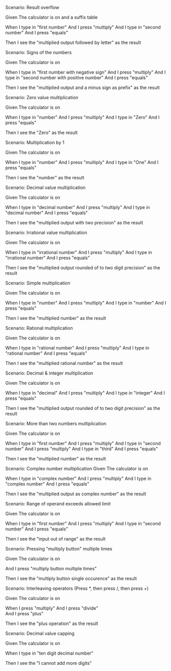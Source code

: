 Scenario: Result overflow

Given The calculator is on and a suffix table

When I type in "first number"
And I press "multiply"
And I type in "second number"
And I press "equals"

Then I see the "multiplied output followed by letter" as the result

Scenario: Signs of the numbers

Given The calculator is on

When I type in "first number with negative sign"
And I press "multiply"
And I type in "second number with positive number"
And I press "equals"

Then I see the "multiplied output and a minus sign as prefix" as the result

Scenario: Zero value multiplication

Given The calculator is on

When I type in "number"
And I press "multiply"
And I type in "Zero"
And I press "equals"

Then I see the "Zero" as the result

Scenario: Multiplication by 1

Given The calculator is on

When I type in "number"
And I press "multiply"
And I type in "One"
And I press "equals"

Then I see the "number" as the result

Scenario: Decimal value multiplication

Given The calculator is on

When I type in "decimal number"
And I press "multiply"
And I type in "decimal number"
And I press "equals"

Then I see the "multiplied output with two precision" as the result

Scenario: Irrational value multiplication

Given The calculator is on

When I type in "irrational number"
And I press "multiply"
And I type in "irrational number"
And I press "equals"

Then I see the "multiplied output rounded of to two digit precision" as the result

Scenario: Simple multiplication

Given The calculator is on

When I type in "number"
And I press "multiply"
And I type in "number" 
And I press "equals"

Then I see the "multiplied number" as the result

Scenario: Rational multiplication

Given The calculator is on

When I type in "rational number" 
And I press "multiply" 
And I type in "rational number" 
And I press "equals"

Then I see the "multiplied rational number" as the result

Scenario: Decimal & integer multiplication

Given The calculator is on

When I type in "decimal" 
And I press "multiply" 
And I type in "integer" 
And I press "equals"

Then I see the "multiplied output rounded of to two digit precision" as the result

Scenario: More than two numbers multiplication

Given The calculator is on

When I type in "first number" 
And I press "multiply" 
And I type in "second number" 
And I press "multiply" 
And I type in "third" 
And I press "equals"

Then I see the "multiplied number" as the result

Scenario: Complex number multiplication
Given The calculator is on

When I type in "complex number" 
And I press "multiply" 
And I type in "complex number" 
And I press "equals"

Then I see the "multiplied output as complex number" as the result

Scenario: Range of operand exceeds allowed limit

Given The calculator is on

When I type in "first number" 
And I press "multiply" 
And I type in "second number" 
And I press "equals"

Then I see the "input out of range" as the result

Scenario: Pressing "multiply button" multiple times

Given The calculator is on
 
And I press "multiply button multiple times" 

Then I see the "multiply button single occurence" as the result

Scenario: Interleaving operators (Press *, then press /, then press +)

Given The calculator is on

When I press "multiply" 
And I press "divide"  
And I press "plus"

Then I see the "plus operation" as the result

Scenario: Decimal value capping

Given The calculator is on

When I type in "ten digit decimal number" 

Then I see the "I cannot add more digits"
